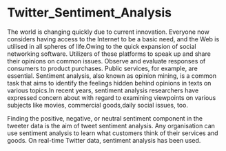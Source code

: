 # Twitter_Sentiment_Analysis

The world is changing quickly due to current innovation. Everyone now considers having access to the Internet to be a basic need, and the Web is utilised in all spheres of life.Owing to the quick expansion of social networking software. Utilizers of these platforms to speak up and share their opinions on common issues. Observe and evaluate responses of consumers to product purchases. Public services, for example, are essential. Sentiment analysis, also known as opinion mining, is a common task that aims to identify the feelings hidden behind opinions in texts on various topics.In recent years, sentiment analysis researchers have expressed concern about
with regard to examining viewpoints on various subjects like movies, commercial goods,daily social issues, too.


Finding the positive, negative, or neutral sentiment component in the tweeter data is the aim of tweet sentiment analysis. Any organisation can use sentiment analysis to learn what customers think of their services and goods. On real-time Twitter data, sentiment analysis has been used.
